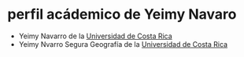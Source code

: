 # perfil acádemico de Yeimy Navaro
- Yeimy Navarro de la [Universidad de Costa Rica](https://www.ucr.ac.cr)
- Yeimy Nvarro Segura Geografía de la [Universidad de Costa Rica](https://www.ucr.ac.cr) 
